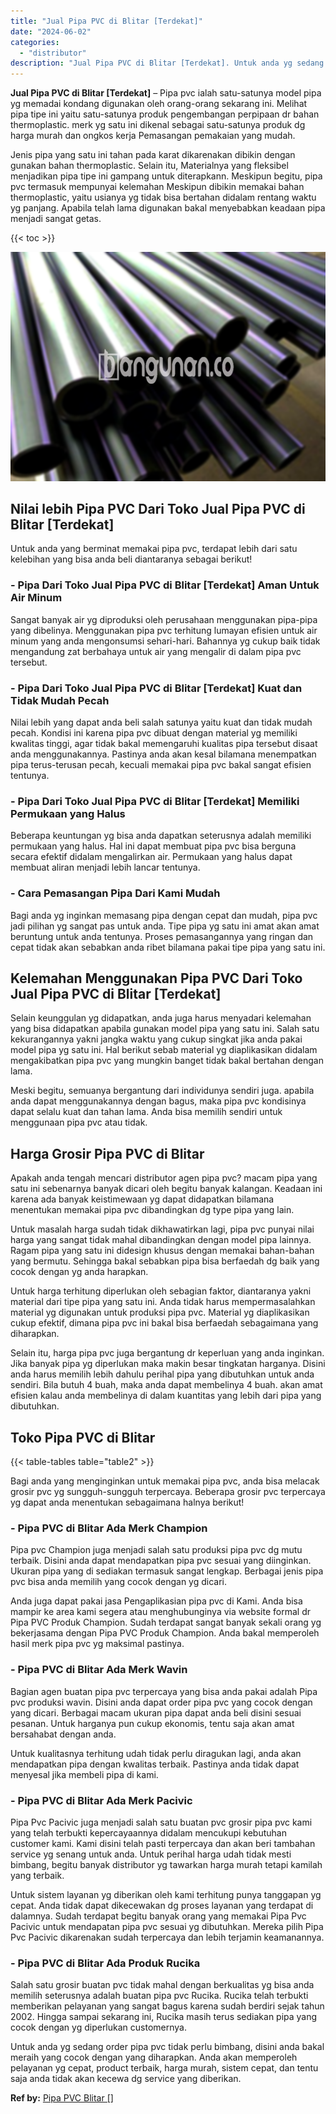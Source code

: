 ```yaml
---
title: "Jual Pipa PVC di Blitar [Terdekat]"
date: "2024-06-02"
categories: 
  - "distributor"
description: "Jual Pipa PVC di Blitar [Terdekat]. Untuk anda yg sedang order pipa pvc tidak perlu bimbang, disini anda bakal meraih yang cocok dengan yang diharapkan. Anda..."
---
```


**Jual Pipa PVC di Blitar \[Terdekat\]** – Pipa pvc ialah satu-satunya model pipa yg memadai kondang digunakan oleh orang-orang sekarang ini. Melihat pipa tipe ini yaitu satu-satunya produk pengembangan perpipaan dr bahan thermoplastic. merk yg satu ini dikenal sebagai satu-satunya produk dg harga murah dan ongkos kerja Pemasangan pemakaian yang mudah.

Jenis pipa yang satu ini tahan pada karat dikarenakan dibikin dengan gunakan bahan thermoplastic. Selain itu, Materialnya yang fleksibel menjadikan pipa tipe ini gampang untuk diterapkann. Meskipun begitu, pipa pvc termasuk mempunyai kelemahan Meskipun dibikin memakai bahan thermoplastic, yaitu usianya yg tidak bisa bertahan didalam rentang waktu yg panjang. Apabila telah lama digunakan bakal menyebabkan keadaan pipa menjadi sangat getas.

{{< toc >}}

![Jual Pipa PVC di Blitar [Terdekat]](/images/jaul-pipa-pvc-07.png)

## Nilai lebih Pipa PVC Dari Toko Jual Pipa PVC di Blitar \[Terdekat\]

Untuk anda yang berminat memakai pipa pvc, terdapat lebih dari satu kelebihan yang bisa anda beli diantaranya sebagai berikut!

### \- Pipa Dari Toko Jual Pipa PVC di Blitar \[Terdekat\] Aman Untuk Air Minum

Sangat banyak air yg diproduksi oleh perusahaan menggunakan pipa-pipa yang dibelinya. Menggunakan pipa pvc terhitung lumayan efisien untuk air minum yang anda mengonsumsi sehari-hari. Bahannya yg cukup baik tidak mengandung zat berbahaya untuk air yang mengalir di dalam pipa pvc tersebut.

### \- Pipa Dari Toko Jual Pipa PVC di Blitar \[Terdekat\] Kuat dan Tidak Mudah Pecah

Nilai lebih yang dapat anda beli salah satunya yaitu kuat dan tidak mudah pecah. Kondisi ini karena pipa pvc dibuat dengan material yg memiliki kwalitas tinggi, agar tidak bakal memengaruhi kualitas pipa tersebut disaat anda menggunakannya. Pastinya anda akan kesal bilamana menempatkan pipa terus-terusan pecah, kecuali memakai pipa pvc bakal sangat efisien tentunya.

### \- Pipa Dari Toko Jual Pipa PVC di Blitar \[Terdekat\] Memiliki Permukaan yang Halus

Beberapa keuntungan yg bisa anda dapatkan seterusnya adalah memiliki permukaan yang halus. Hal ini dapat membuat pipa pvc bisa berguna secara efektif didalam mengalirkan air. Permukaan yang halus dapat membuat aliran menjadi lebih lancar tentunya.

### \- Cara Pemasangan Pipa Dari Kami Mudah

Bagi anda yg inginkan memasang pipa dengan cepat dan mudah, pipa pvc jadi pilihan yg sangat pas untuk anda. Tipe pipa yg satu ini amat akan amat beruntung untuk anda tentunya. Proses pemasangannya yang ringan dan cepat tidak akan sebabkan anda ribet bilamana pakai tipe pipa yang satu ini.

## Kelemahan Menggunakan Pipa PVC Dari Toko Jual Pipa PVC di Blitar \[Terdekat\]

Selain keunggulan yg didapatkan, anda juga harus menyadari kelemahan yang bisa didapatkan apabila gunakan model pipa yang satu ini. Salah satu kekurangannya yakni jangka waktu yang cukup singkat jika anda pakai model pipa yg satu ini. Hal berikut sebab material yg diaplikasikan didalam mengakibatkan pipa pvc yang mungkin banget tidak bakal bertahan dengan lama.

Meski begitu, semuanya bergantung dari individunya sendiri juga. apabila anda dapat menggunakannya dengan bagus, maka pipa pvc kondisinya dapat selalu kuat dan tahan lama. Anda bisa memilih sendiri untuk menggunaan pipa pvc atau tidak.

## Harga Grosir Pipa PVC di Blitar

Apakah anda tengah mencari distributor agen pipa pvc? macam pipa yang satu ini sebenarnya banyak dicari oleh begitu banyak kalangan. Keadaan ini karena ada banyak keistimewaan yg dapat didapatkan bilamana menentukan memakai pipa pvc dibandingkan dg type pipa yang lain.

Untuk masalah harga sudah tidak dikhawatirkan lagi, pipa pvc punyai nilai harga yang sangat tidak mahal dibandingkan dengan model pipa lainnya. Ragam pipa yang satu ini didesign khusus dengan memakai bahan-bahan yang bermutu. Sehingga bakal sebabkan pipa bisa berfaedah dg baik yang cocok dengan yg anda harapkan.

Untuk harga terhitung diperlukan oleh sebagian faktor, diantaranya yakni material dari tipe pipa yang satu ini. Anda tidak harus mempermasalahkan material yg digunakan untuk produksi pipa pvc. Material yg diaplikasikan cukup efektif, dimana pipa pvc ini bakal bisa berfaedah sebagaimana yang diharapkan.

Selain itu, harga pipa pvc juga bergantung dr keperluan yang anda inginkan. Jika banyak pipa yg diperlukan maka makin besar tingkatan harganya. Disini anda harus memilih lebih dahulu perihal pipa yang dibutuhkan untuk anda sendiri. Bila butuh 4 buah, maka anda dapat membelinya 4 buah. akan amat efisien kalau anda membelinya di dalam kuantitas yang lebih dari pipa yang dibutuhkan.

## Toko Pipa PVC di Blitar

{{< table-tables table="table2" >}}

Bagi anda yang menginginkan untuk memakai pipa pvc, anda bisa melacak grosir pvc yg sungguh-sungguh terpercaya. Beberapa grosir pvc terpercaya yg dapat anda menentukan sebagaimana halnya berikut!

### \- Pipa PVC di Blitar Ada Merk Champion

Pipa pvc Champion juga menjadi salah satu produksi pipa pvc dg mutu terbaik. Disini anda dapat mendapatkan pipa pvc sesuai yang diinginkan. Ukuran pipa yang di sediakan termasuk sangat lengkap. Berbagai jenis pipa pvc bisa anda memilih yang cocok dengan yg dicari.

Anda juga dapat pakai jasa Pengaplikasian pipa pvc di Kami. Anda bisa mampir ke area kami segera atau menghubunginya via website formal dr Pipa PVC Produk Champion. Sudah terdapat sangat banyak sekali orang yg bekerjasama dengan Pipa PVC Produk Champion. Anda bakal memperoleh hasil merk pipa pvc yg maksimal pastinya.

### \- Pipa PVC di Blitar Ada Merk Wavin

Bagian agen buatan pipa pvc terpercaya yang bisa anda pakai adalah Pipa pvc produksi wavin. Disini anda dapat order pipa pvc yang cocok dengan yang dicari. Berbagai macam ukuran pipa dapat anda beli disini sesuai pesanan. Untuk harganya pun cukup ekonomis, tentu saja akan amat bersahabat dengan anda.

Untuk kualitasnya terhitung udah tidak perlu diragukan lagi, anda akan mendapatkan pipa dengan kwalitas terbaik. Pastinya anda tidak dapat menyesal jika membeli pipa di kami.

### \- Pipa PVC di Blitar Ada Merk Pacivic

Pipa Pvc Pacivic juga menjadi salah satu buatan pvc grosir pipa pvc kami yang telah terbukti kepercayaannya didalam mencukupi kebutuhan customer kami. Kami disini telah pasti terpercaya dan akan beri tambahan service yg senang untuk anda. Untuk perihal harga udah tidak mesti bimbang, begitu banyak distributor yg tawarkan harga murah tetapi kamilah yang terbaik.

Untuk sistem layanan yg diberikan oleh kami terhitung punya tanggapan yg cepat. Anda tidak dapat dikecewakan dg proses layanan yang terdapat di dalamnya. Sudah terdapat begitu banyak orang yang memakai Pipa Pvc Pacivic untuk mendapatan pipa pvc sesuai yg dibutuhkan. Mereka pilih Pipa Pvc Pacivic dikarenakan sudah terpercaya dan lebih terjamin keamanannya.

### \- Pipa PVC di Blitar Ada Produk Rucika

Salah satu grosir buatan pvc tidak mahal dengan berkualitas yg bisa anda memilih seterusnya adalah buatan pipa pvc Rucika. Rucika telah terbukti memberikan pelayanan yang sangat bagus karena sudah berdiri sejak tahun 2002. Hingga sampai sekarang ini, Rucika masih terus sediakan pipa yang cocok dengan yg diperlukan customernya.

Untuk anda yg sedang order pipa pvc tidak perlu bimbang, disini anda bakal meraih yang cocok dengan yang diharapkan. Anda akan memperoleh pelayanan yg cepat, product terbaik, harga murah, sistem cepat, dan tentu saja anda tidak akan kecewa dg service yang diberikan.

**Ref by:** [Pipa PVC Blitar []](https://id.wikipedia.org/wiki/Pipa)
